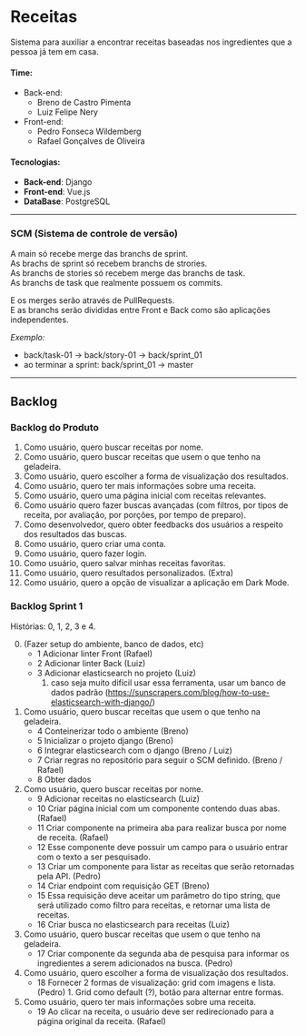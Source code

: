 # Receitas
Sistema para auxiliar a encontrar receitas baseadas nos ingredientes que a pessoa já tem em casa.

#### Time:
* Back-end:
    * Breno de Castro Pimenta
    * Luiz Felipe Nery 
* Front-end:
    * Pedro Fonseca Wildemberg
    * Rafael Gonçalves de Oliveira

#### Tecnologias:
* **Back-end**: Django
* **Front-end**: Vue.js
* **DataBase**: PostgreSQL


---
### SCM (Sistema de controle de versão)
A main só recebe merge das branchs de sprint.<br>
As brachs de sprint só recebem branchs de strories.<br>
As branchs de stories só recebem merge das branchs de task.<br>
As branchs de task que realmente possuem os commits. <br>

E os merges serão através de PullRequests.<br>
E as branchs serão divididas entre Front e Back como são aplicações independentes.

*Exemplo:*
- back/task-01 -> back/story-01 -> back/sprint_01
- ao terminar a sprint: back/sprint_01 -> master

---

## Backlog

### Backlog do Produto

1. Como usuário, quero buscar receitas por nome.
2. Como usuário, quero buscar receitas que usem o que tenho na geladeira.
3. Como usuário, quero escolher a forma de visualização dos resultados.
4. Como usuário, quero ter mais informações sobre uma receita.
5. Como usuário, quero uma página inicial com receitas relevantes.
6. Como usuário quero fazer buscas avançadas (com filtros, por tipos de receita, por avaliação, por porções, por tempo de preparo).
7. Como desenvolvedor, quero obter feedbacks dos usuários a respeito dos resultados das buscas.
8. Como usuário, quero criar uma conta.
9. Como usuário, quero fazer login.
10. Como usuário, quero salvar minhas receitas favoritas.
11. Como usuário, quero resultados personalizados. (Extra)
12. Como usuário, quero a opção de visualizar a aplicação em Dark Mode.


### Backlog Sprint 1

Histórias: 0, 1, 2, 3 e 4.


0. (Fazer setup do ambiente, banco de dados, etc)
    - 1 Adicionar linter Front (Rafael)
    - 2 Adicionar linter Back (Luiz)
    - 3 Adicionar elasticsearch no projeto (Luiz)
      1. caso seja muito difícil usar essa ferramenta, usar um banco de dados padrão (https://sunscrapers.com/blog/how-to-use-elasticsearch-with-django/)
2. Como usuário, quero buscar receitas que usem o que tenho na geladeira.
    - 4 Conteinerizar todo o ambiente (Breno)
    - 5 Inicializar o projeto django (Breno)
    - 6 Integrar elasticsearch com o django (Breno / Luiz)
    - 7 Criar regras no repositório para seguir o SCM definido. (Breno / Rafael)
    - 8 Obter dados
1. Como usuário, quero buscar receitas por nome.
    - 9 Adicionar receitas no elasticsearch (Luiz)
    - 10 Criar página inicial com um componente contendo duas abas. (Rafael)
    - 11 Criar componente na primeira aba para realizar busca por nome de receita. (Rafael)
    - 12 Esse componente deve possuir um campo para o usuário entrar com o texto a ser pesquisado.
    - 13 Criar um componente para listar as receitas que serão retornadas pela API. (Pedro)
    - 14 Criar endpoint com requisição GET (Breno)
    - 15 Essa requisição deve aceitar um parâmetro do tipo string, que será utilizado como filtro para receitas, e retornar uma lista de receitas.
    - 16 Criar busca no elasticsearch para receitas (Luiz)
2. Como usuário, quero buscar receitas que usem o que tenho na geladeira. 
    - 17 Criar componente da segunda aba de pesquisa para informar os ingredientes a serem adicionados na busca. (Pedro)
3. Como usuário, quero escolher a forma de visualização dos resultados. 
    - 18 Fornecer 2 formas de visualização: grid com imagens e lista. (Pedro)
          1. Grid como default (?), botão para alternar entre formas.
4. Como usuário, quero ter mais informações sobre uma receita.
    - 19 Ao clicar na receita, o usuário deve ser redirecionado para a página original da receita. (Rafael)


